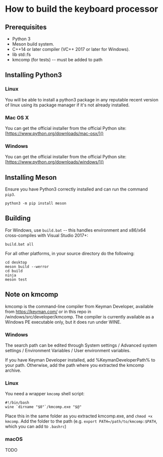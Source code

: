 # How to build the keyboard processor

## Prerequisites
- Python 3
- Meson build system.
- C++14 or later compiler (VC++ 2017 or later for Windows).
- lib std::fs
- kmcomp (for tests) -- must be added to path

## Installing Python3
### Linux
You will be able to install a python3 package in any reputable recent version
of linux using its package manager if it's not already installed.

### Mac OS X
You can get the official installer from the official Python site:
[https://www.python.org/downloads/mac-osx/]()

### Windows
You can get the official installer from the official Python site:
[https://www.python.org/downloads/windows/]()


## Installing Meson
Ensure you have Python3 correctly installed and can run the command `pip3`.
```
python3 -m pip install meson
```

## Building
For Windows, use `build.bat` -- this handles environment and x86/x64
cross-compiles with Visual Studio 2017+:

```
build.bat all
```

For all other platforms, in your source directory do the following:
```
cd desktop
meson build --werror
cd build
ninja
meson test
```

## Note on kmcomp
kmcomp is the command-line compiler from Keyman Developer, available from https://keyman.com/ or
in this repo in /windows/src/developer/kmcomp. The compiler is currently available as a Windows
PE executable only, but it does run under WINE.

### Windows
The search path can be edited through System settings / Advanced system settings /
Environment Variables / User environment variables.

If you have Keyman Developer installed, add %KeymanDeveloperPath% to your path. Otherwise, add
the path where you extracted the kmcomp archive.

### Linux
You need a wrapper `kmcomp` shell script:

```
#!/bin/bash
wine `dirname "$0"`/kmcomp.exe "$@"
```

Place this in the same folder as you extracted kmcomp.exe, and `chmod +x kmcomp`. Add the folder
to the path (e.g. `export PATH=/path/to/kmcomp:$PATH`, which you can add to `.bashrc`)

### macOS
TODO
